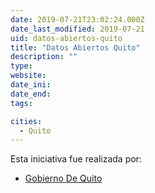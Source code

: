 ```yaml
---
date: 2019-07-21T23:02:24.000Z
date_last_modified: 2019-07-21
uid: datos-abiertos-quito
title: "Datos Abiertos Quito"
description: ""
type: 
website: 
date_ini: 
date_end: 
tags:

cities: 
  - Quito
---
```


Esta iniciativa fue realizada por:

- [Gobierno De Quito](/i/gobierno-de-quito.html)
